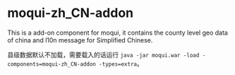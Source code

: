 # moqui-zh_CN-addon
This is a add-on component for moqui, it contains the county level geo data of china and l10n message for Simplified Chinese.

县级数据默认不加载，需要载入的话运行 `java -jar moqui.war -load -components=moqui-zh_CN-addon -types=extra`。
